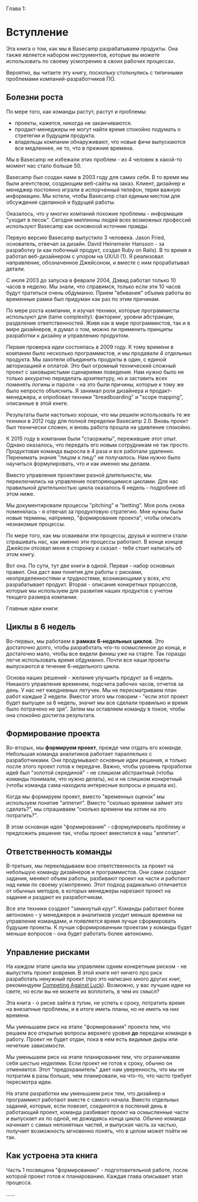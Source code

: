 Глава 1:
# Вступление

Эта книга о том, как мы в Basecamp разрабатываем продукты. Она также является набором инструментов, которые вы можете использовать по своему усмотрению в своих рабочих процессах.

Вероятно, вы читаете эту книгу, поскольку столкнулись с типичными проблемами компаний-разработчиков ПО.

## Болезни роста

По мере того, как команды растут, растут и проблемы:

* проекты, кажется, никогда не заканчиваются.
* продакт-менеджеры не могут найти время спокойно подумать о стретегии и будущем продукта.
* владельцы компании обнаруживают, что новые фичи выпускаются все медленнее, не то, что в прежние времена.

Мы в Basecamp не избежали этих проблем - из 4 человек в какой-то момент нас стало больше 50.

Basecamp был создан нами в 2003 году для самих себя. В то время мы были агентством, создающим веб-сайты на заказ. Клиент, дизайнер и менеджер постоянно играли в испорченный телефон, теряя важную информацию. Мы хотели, чтобы Basecamp стал единым местом для обсуждения сделанной и будущей работы. 

Оказалось, что у многих компаний похожие проблемы - информация "уходит в песок". Сегодня миллионы людей всех возможных профессий используют Basecamp как основноой источник правды.

Первую версию Basecamp выпустило 3 человека. Jason Fried, основатель, отвечал за дизайн. David Heinemeier Hansson - за разработку (и как побочный продукт, создал Ruby on Rails). В то время я работал веб-дизайнером с упором на UX/UI (1). Я реализовал направление, обозначенное Джейсоном, и вместе с ним прорабатывал детали.

С июля 2003 до запуска в феврале 2004, Дэвид работал только 10 часов в неделю. Мы знали, что справимся, только если эти 10 часов будут тратиться очень обдуманно. Прием "вбивания" объема работы во временные рамки был придуман как раз по этим причинам.

По мере роста компании, я изучал техники, которые программисты используют для (tame complexity): факторинг, уровни абстракции, разделение ответственностей. Живя как в мире программистов, так и в мире дизайнеров, я думал о том, можно ли применить принципы разработки к дизайну и управлению продуктом.

Первая проверка идеи состоялась в 2009 году. К тому времени в компании было несколько программистов, и мы продавали 4 отдельных продукта. Мы захотели объединить продукты в один, с единой авторизацией и оплатой. Это был огромный технический сложный проект с заковыристыми сценариями поведения. Нам нужно было не только аккуратно переделать архитектуру, но и заставить всех поменять логины и пароли - на это были причины, которые к тому же было непросто объяснить. Я занимал роли дизайнера и продакт-менеджера, и опробовал техники "breadboarding" и "scope mapping", описанные в этой книге.

Результаты были настолько хороши, что мы решили использовать те же техники в 2012 году для полной переделки Basecamp 2.0. Вновь проект был технически сложен, и вновь работа прошла на удивление спокойно.

К 2015 году в компании были "стаоржилы", пережившие этот опыт. Однако оказалось, что передать его новым сотрудникам не так просто. Продуктовая команда выросла в 4 раза и все работали удаленно. Перенимать знания "лицом к лицу" не получалось. Нам нужно было научиться формулировать, что и как именно мы делаем.

Вместо управления проектами разной длительности, мы переключились на управление повторяющимися циклами. Для нас правильной длительностью цикла оказалось 6 недель - подробнее об этом ниже.

Мы документировали процессы "pitching" и "betting". Моя роль снова поменялась - я отвечал за продуктовую стратегию. Мне нужны были новые термины, например, "формирование проекта", чтобы описать незнакомые процессы. 

По мере того, как мы осваивали эти процессы, друзья и коллеги стали спрашивать нас, как именно эти процессы работают. В конце концов Джейсон отозвал меня в сторонку и сказал - тебе стоит написать об этом книгу.

Вот она. По сути, тут две книги в одной. Первая - набор основных правил. Она даст вам понятия для работы с рисками, неопределенностями и трудностями, возникающими у всех, кто разрабатывает продукт. Вторая - описание конкретных процессов, которые мы используем для развития наших продуктов с учетом текщего размера компании.


Главные идеи книги:

## Циклы в 6 недель

Во-первых, мы работаем в **рамках 6-недельных циклов**. Это достаточно долго, чтобы разработать что-то осмысленное до конца, и достаточно мало, чтобы все видели финиш уже на старте. Так гораздо легче использовать время обдуманно. Почти все наши проекты выпускаются в течение 6-недельного цикла.

Основа наших решений - желание улучшить продукт за 6 недель. Никакого управления временем, подсчета рабочих часов, отчетов за день. У нас нет ежедневных летучек. Мы не пересматриваем план работ каждые 2 недели. Вместог этого мы говорим - "если этот проект будет выпущен за 6 недель, значит мы все сделали правильно и время было потрачено не зря". Затем мы оставляем команду в покое, чтобы она спокойно достигла результата.

## Формирование проекта

Во-вторых, мы **формируем проект**, прежде чем отдать его команде. Небольшая команда аналитиков работает параллельно с разработчиками. Они продумывают основные идеи решения, и только после этого проект готов к передаче. Важно, чтобы уровень проработки идей был "золотой серединой" - не слишком абстрактный (чтобы команды понимали, что нужно делать), но и не слишком конкретный (чтобы команда сама находила интересные вопросы и решала их).

Когда мы формируем проект, вместо "временных оценок" мы используем понятие "аппетит". Вместо "сколько времени займет это сделать?", мы спрашиваем "сколько времени мы хотим на это потратить?".

В этом основная идея "формирования" - сформулировать проблему и предложить решение так, чтобы проект вместился в наш "аппетит".


## Ответственность команды

В-третьих, мы перекладываем всю ответственность за проект на небольшую команду дизайнеров и программистов. Они сами создают задания, меняют объем работы, разбивают проект на части и работают над ними по своему усмотрению. Этот подход радикально отличается от обычных методов, в которых менеджеры нарезают проект на задания и раздают их разработчикам.

Все эти техники создают "замкнутый круг". Команды работают более автономно - у менеджеров и аналитиков уходит меньше времени на управление командами, и появляется время лучше сформировать будушие проекты. К лучше сформированным проектам у команды будет меньше вопросов - она будет работать более автономно.

## Управление рисками

На каждом этапе цикла мы управляем одним конкретным риском - не выпустить проект вовремя. В этой книге нет ничего про риск разработать ненужный проект (про это написано много других книг, рекомендуем [Competing Against Luck](https://www.amazon.com/Competing-Against-Luck-Innovation-Customer/dp/0062435612)). Возможно, у вас лучшие идеи на свете, но если вы не можете их воплотить, в чем их смысл?

Эта книга - о риске зайти в тупик, не успеть к сроку, потратить время на внезапные проблемы, и в итоге иметь планы, но не иметь на них времени.

Мы уменьшаем риск на этапе "формирования" проекта тем, что решаем все открытые вопросы верхнего уровня **до** передачи команде в работу. Проект не будет отдан, пока в нем есть видимые дыры или нечеткие зависимости.

Мы уменьшаем риск на этапе планирования тем, что ограничиваем себя шестью неделями. Если проект не готов к сроку, обычно он отменяется. Этот "предохранитель" дает нам уверенность, что мы не потратим в разы больше, чем планировали, на что-то, что часто требует пересмотра идеи.

На этапе разработки мы уменьшаем риск тем, что дизайнер и программист работают вместе с самого начала. Вместо отдельных заданий, которые, если повезет, соединятся в послений день в работающий проект, команда разбивает проект на осмысленные части и выпускает их по одной, не дожидаясь конца цикла. Обычно команда начинает с самых непонятных частей, и выпуская часть за частью, получает возможность мгновенно понять, что в целом может пойти не так.


## Как устроена эта книга

Часть 1 посвящена "формированию" - подготовительной работе, после которой проект готов к планированию. Каждая глава описывает этап процесса. 

......






